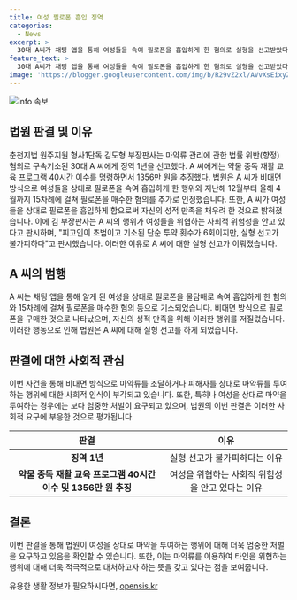```yaml
---
title: 여성 필로폰 흡입 징역
categories:
  - News
excerpt: >
  30대 A씨가 채팅 앱을 통해 여성들을 속여 필로폰을 흡입하게 한 혐의로 실형을 선고받았다. A씨는 비대면 방식으로 필로폰을 구매한 것으로 밝혀졌으며, 30대인 A씨는 여성들을 속여 필로폰을 물담배로 속이고, 1356만 원 상당의 필로폰을 매수한 혐의도 있다. 법원은 A씨에게 징역 1년과 약물 중독 재활 교육 프로그램 40시간 이수를 명령했고, 1356만 원을 추징했다. A씨는 자신의 성적 만족을 위해 여성들에게 필로폰을 흡입하게 한 것으로 확인됐으며, 실형 선고가 불가피하다는 이유로 법원이 결정했다.
feature_text: >
  30대 A씨가 채팅 앱을 통해 여성들을 속여 필로폰을 흡입하게 한 혐의로 실형을 선고받았다. A씨는 비대면 방식으로 필로폰을 구매한 것으로 밝혀졌으며, 30대인 A씨는 여성들을 속여 필로폰을 물담배로 속이고, 1356만 원 상당의 필로폰을 매수한 혐의도 있다. 법원은 A씨에게 징역 1년과 약물 중독 재활 교육 프로그램 40시간 이수를 명령했고, 1356만 원을 추징했다. A씨는 자신의 성적 만족을 위해 여성들에게 필로폰을 흡입하게 한 것으로 확인됐으며, 실형 선고가 불가피하다는 이유로 법원이 결정했다.
image: 'https://blogger.googleusercontent.com/img/b/R29vZ2xl/AVvXsEixyZcFfHzMRdzZMjFBmAUKJYCLCGyLL1o632UiGVXcaFdKo_bkvkuCioo0uUKlGfBVcT3P84aROyZIXSBEx3Aw5nCQ3pTgDom1WDC4m8eifvWiAmWEEVb4x6G_l8C0QH225ldMjyaFvpxGEBGNO37VmDTDMHGhJPq73UglMfDca1-0aw/s1600/blogspot.png'
---
```


<p><img src="https://blogger.googleusercontent.com/img/b/R29vZ2xl/AVvXsEixyZcFfHzMRdzZMjFBmAUKJYCLCGyLL1o632UiGVXcaFdKo_bkvkuCioo0uUKlGfBVcT3P84aROyZIXSBEx3Aw5nCQ3pTgDom1WDC4m8eifvWiAmWEEVb4x6G_l8C0QH225ldMjyaFvpxGEBGNO37VmDTDMHGhJPq73UglMfDca1-0aw/s1600/blogspot.png" alt="info 속보" /></p>

<h2 data-ke-size="size26">법원 판결 및 이유</h2>

<p data-ke-size="size16">춘천지법 원주지원 형사1단독 김도형 부장판사는 마약류 관리에 관한 법률 위반(향정) 혐의로 구속기소된 30대 A 씨에게 징역 1년을 선고했다. A 씨에게는 약물 중독 재활 교육 프로그램 40시간 이수를 명령하면서 1356만 원을 추징했다. 법원은 A 씨가 비대면 방식으로 여성들을 상대로 필로폰을 속여 흡입하게 한 행위와 지난해 12월부터 올해 4월까지 15차례에 걸쳐 필로폰을 매수한 혐의를 추가로 인정했습니다. 또한, A 씨가 여성들을 상대로 필로폰을 흡입하게 함으로써 자신의 성적 만족을 채우려 한 것으로 밝혀졌습니다. 이에 김 부장판사는 A 씨의 행위가 여성들을 위협하는 사회적 위험성을 안고 있다고 판시하며, "피고인이 초범이고 기소된 단순 투약 횟수가 6회이지만, 실형 선고가 불가피하다"고 판시했습니다. 이러한 이유로 A 씨에 대한 실형 선고가 이뤄졌습니다.</p>

<h2 data-ke-size="size26">A 씨의 범행</h2>

<p data-ke-size="size16">A 씨는 채팅 앱을 통해 알게 된 여성을 상대로 필로폰을 물담배로 속여 흡입하게 한 혐의와 15차례에 걸쳐 필로폰을 매수한 혐의 등으로 기소되었습니다. 비대면 방식으로 필로폰을 구매한 것으로 나타났으며, 자신의 성적 만족을 위해 이러한 행위를 저질렀습니다. 이러한 행동으로 인해 법원은 A 씨에 대해 실형 선고를 하게 되었습니다.</p>

<h2 data-ke-size="size26">판결에 대한 사회적 관심</h2>

<p data-ke-size="size16">이번 사건을 통해 비대면 방식으로 마약류를 조달하거나 피해자를 상대로 마약류를 투여하는 행위에 대한 사회적 인식이 부각되고 있습니다. 또한, 특히나 여성을 상대로 마약을 투여하는 경우에는 보다 엄중한 처벌이 요구되고 있으며, 법원의 이번 판결은 이러한 사회적 요구에 부응한 것으로 평가됩니다.</p>

<table>
    <thead>
        <tr>
            <th>판결</th>
            <th>이유</th>
        </tr>
    </thead>
    <tbody>
        <tr>
            <td style="text-align: center; height: 17px;"><b>징역 1년</b></td>
            <td style="text-align: center; height: 17px;">실형 선고가 불가피하다는 이유</td>
        </tr>
        <tr>
            <td style="text-align: center; height: 17px;"><b>약물 중독 재활 교육 프로그램 40시간 이수 및 1356만 원 추징</b></td>
            <td style="text-align: center; height: 17px;">여성을 위협하는 사회적 위험성을 안고 있다는 이유</td>
        </tr>
    </tbody>
</table>

<h2 data-ke-size="size26">결론</h2>

<p data-ke-size="size16">이번 판결을 통해 법원이 여성을 상대로 마약을 투여하는 행위에 대해 더욱 엄중한 처벌을 요구하고 있음을 확인할 수 있습니다. 또한, 이는 마약류를 이용하여 타인을 위협하는 행위에 대해 더욱 적극적으로 대처하고자 하는 뜻을 갖고 있다는 점을 보여줍니다.</p>
유용한 생활 정보가 필요하시다면, <a href="https://opensis.kr" rel="dofollow">opensis.kr</a>


